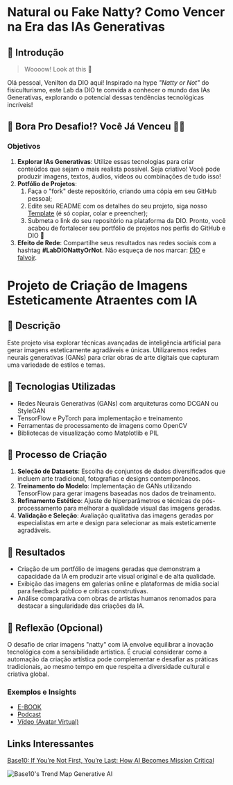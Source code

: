 # Natural ou Fake Natty? Como Vencer na Era das IAs Generativas

## 🚀 Introdução

> Woooow! Look at this 👀

Olá pessoal, Venilton da DIO aqui! Inspirado na hype _"Natty or Not"_ do fisiculturismo, este Lab da DIO te convida a conhecer o mundo das IAs Generativas, explorando o potencial dessas tendências tecnológicas incríveis!

## 🎯 Bora Pro Desafio!? Você Já Venceu 💪🤓

### Objetivos

1. **Explorar IAs Generativas**: Utilize essas tecnologias para criar conteúdos que sejam o mais realista possível. Seja criativo! Você pode produzir imagens, textos, áudios, vídeos ou combinações de tudo isso!
1. **Potfólio de Projetos**:
    1. Faça o "fork" deste repositório, criando uma cópia em seu GitHub pessoal;
    2. Edite seu README com os detalhes do seu projeto, siga nosso [Template](#template) (é só copiar, colar e preencher);
    3. Submeta o link do seu repositório na plataforma da DIO. Pronto, você acabou de fortalecer seu portfólio de projetos nos perfis do GitHub e DIO 🚀
1. **Efeito de Rede**: Compartilhe seus resultados nas redes sociais com a hashtag **#LabDIONattyOrNot**. Não esqueça de nos marcar: [DIO](https://www.linkedin.com/school/dio-makethechange) e [falvojr](https://www.linkedin.com/in/falvojr).

# Projeto de Criação de Imagens Esteticamente Atraentes com IA

## 📒 Descrição
Este projeto visa explorar técnicas avançadas de inteligência artificial para gerar imagens esteticamente agradáveis e únicas. Utilizaremos redes neurais generativas (GANs) para criar obras de arte digitais que capturam uma variedade de estilos e temas.

## 🤖 Tecnologias Utilizadas
- Redes Neurais Generativas (GANs) com arquiteturas como DCGAN ou StyleGAN
- TensorFlow e PyTorch para implementação e treinamento
- Ferramentas de processamento de imagens como OpenCV
- Bibliotecas de visualização como Matplotlib e PIL

## 🧐 Processo de Criação
1. **Seleção de Datasets**: Escolha de conjuntos de dados diversificados que incluem arte tradicional, fotografias e designs contemporâneos.
2. **Treinamento do Modelo**: Implementação de GANs utilizando TensorFlow para gerar imagens baseadas nos dados de treinamento.
3. **Refinamento Estético**: Ajuste de hiperparâmetros e técnicas de pós-processamento para melhorar a qualidade visual das imagens geradas.
4. **Validação e Seleção**: Avaliação qualitativa das imagens geradas por especialistas em arte e design para selecionar as mais esteticamente agradáveis.

## 🚀 Resultados
- Criação de um portfólio de imagens geradas que demonstram a capacidade da IA em produzir arte visual original e de alta qualidade.
- Exibição das imagens em galerias online e plataformas de mídia social para feedback público e críticas construtivas.
- Análise comparativa com obras de artistas humanos renomados para destacar a singularidade das criações da IA.

## 💭 Reflexão (Opcional)
O desafio de criar imagens "natty" com IA envolve equilibrar a inovação tecnológica com a sensibilidade artística. É crucial considerar como a automação da criação artística pode complementar e desafiar as práticas tradicionais, ao mesmo tempo em que respeita a diversidade cultural e criativa global.

### Exemplos e Insights

- [E-BOOK](/exemplos/E-BOOK.md)
- [Podcast](/exemplos/PODCAST.md)
- [Vídeo (Avatar Virtual)](/exemplos/VIDEO.md)

## Links Interessantes

[Base10: If You’re Not First, You’re Last: How AI Becomes Mission Critical](https://base10.vc/post/generative-ai-mission-critical/)

![Base10's Trend Map Generative AI](https://github.com/digitalinnovationone/lab-natty-or-not/assets/730492/f4df26e8-f8f7-4419-8252-c69d73ea930c)
